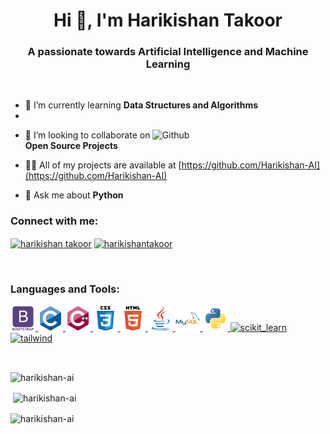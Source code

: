 <h1 align="center">Hi 👋, I'm Harikishan Takoor</h1>
<h3 align="center">A passionate towards Artificial Intelligence and Machine Learning</h3>
<br>
                                                                                                                             
- 🌱 I’m currently learning **Data Structures and Algorithms**
- 
<img width="55%" align="right" alt="Github" src="https://raw.githubusercontent.com/onimur/.github/master/.resources/git-header.svg" />

- 👯 I’m looking to collaborate on **Open Source Projects**

- 👨‍💻 All of my projects are available at [https://github.com/Harikishan-AI](https://github.com/Harikishan-AI)

- 💬 Ask me about **Python**

<h3 align="left">Connect with me:</h3>
<p align="left">
<a href="https://linkedin.com/in/harikishan takoor" target="blank"><img align="center" src="https://raw.githubusercontent.com/rahuldkjain/github-profile-readme-generator/master/src/images/icons/Social/linked-in-alt.svg" alt="harikishan takoor" height="30" width="40" /></a>
<a href="https://www.hackerrank.com/harikishantakoor" target="blank"><img align="center" src="https://raw.githubusercontent.com/rahuldkjain/github-profile-readme-generator/master/src/images/icons/Social/hackerrank.svg" alt="harikishantakoor" height="30" width="40" /></a>
</p>
<br>
<h3 align="left">Languages and Tools:</h3>
<p align="left"> <a href="https://getbootstrap.com" target="_blank"> <img src="https://raw.githubusercontent.com/devicons/devicon/master/icons/bootstrap/bootstrap-plain-wordmark.svg" alt="bootstrap" width="40" height="40"/> </a> <a href="https://www.cprogramming.com/" target="_blank"> <img src="https://raw.githubusercontent.com/devicons/devicon/master/icons/c/c-original.svg" alt="c" width="40" height="40"/> </a> <a href="https://www.w3schools.com/cpp/" target="_blank"> <img src="https://raw.githubusercontent.com/devicons/devicon/master/icons/cplusplus/cplusplus-original.svg" alt="cplusplus" width="40" height="40"/> </a> <a href="https://www.w3schools.com/css/" target="_blank"> <img src="https://raw.githubusercontent.com/devicons/devicon/master/icons/css3/css3-original-wordmark.svg" alt="css3" width="40" height="40"/> </a> <a href="https://www.w3.org/html/" target="_blank"> <img src="https://raw.githubusercontent.com/devicons/devicon/master/icons/html5/html5-original-wordmark.svg" alt="html5" width="40" height="40"/> </a> <a href="https://www.java.com" target="_blank"> <img src="https://raw.githubusercontent.com/devicons/devicon/master/icons/java/java-original.svg" alt="java" width="40" height="40"/> </a> <a href="https://www.mysql.com/" target="_blank"> <img src="https://raw.githubusercontent.com/devicons/devicon/master/icons/mysql/mysql-original-wordmark.svg" alt="mysql" width="40" height="40"/> </a> <a href="https://www.python.org" target="_blank"> <img src="https://raw.githubusercontent.com/devicons/devicon/master/icons/python/python-original.svg" alt="python" width="40" height="40"/> </a> <a href="https://scikit-learn.org/" target="_blank"> <img src="https://upload.wikimedia.org/wikipedia/commons/0/05/Scikit_learn_logo_small.svg" alt="scikit_learn" width="40" height="40"/> </a> <a href="https://tailwindcss.com/" target="_blank"> <img src="https://www.vectorlogo.zone/logos/tailwindcss/tailwindcss-icon.svg" alt="tailwind" width="40" height="40"/> </a> </p>
<br>
<p align="center">
<p><img align="center" src="https://github-readme-stats.vercel.app/api/top-langs?username=harikishan-ai&show_icons=true&locale=en&layout=compact" alt="harikishan-ai" /></p>
<p>&nbsp;<img align="center" src="https://github-readme-stats.vercel.app/api?username=harikishan-ai&show_icons=true&locale=en" alt="harikishan-ai" /></p>
<p><img align="center" src="https://github-readme-streak-stats.herokuapp.com/?user=harikishan-ai&" alt="harikishan-ai" /></p>
</p>
